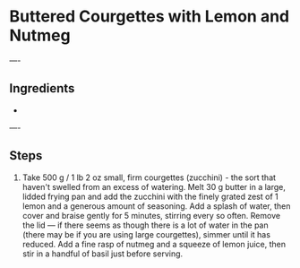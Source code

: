 # Buttered Courgettes with Lemon and Nutmeg

—-

## Ingredients

* 

—-

## Steps

1.  Take 500 g / 1 lb 2 oz small, firm courgettes (zucchini) - the sort that haven't swelled from an excess of watering. Melt 30 g butter in a large, lidded frying pan and add the zucchini with the finely grated zest of 1 lemon and a generous amount of seasoning. Add a splash of water, then cover and braise gently for 5 minutes, stirring every so often. Remove the lid — if there seems as though there is a lot of water in the pan (there may be if you are using large courgettes), simmer until it has reduced. Add a fine rasp of nutmeg and a squeeze of lemon juice, then stir in a handful of basil just before serving.